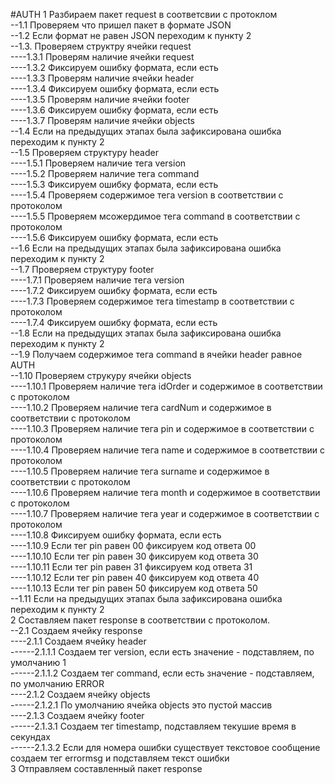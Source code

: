 #AUTH
1 Разбираем пакет request в соответсвии с протоклом  
--1.1 Проверяем что пришел пакет в формате JSON  
--1.2 Если формат не равен JSON переходим к пункту 2  
--1.3. Проверяем структру  ячейки request   
----1.3.1 Проверям наличие ячейки request    
----1.3.2 Фиксируем ошибку формата, если есть   
----1.3.3 Проверям наличие ячейки header  
----1.3.4 Фиксируем ошибку формата, если есть   
----1.3.5 Проверям наличие ячейки footer  
----1.3.6 Фиксируем ошибку формата, если есть   
----1.3.7 Проверям наличие ячейки objects  
--1.4 Если на предыдущих этапах была зафиксирована ошибка переходим к пункту 2  
--1.5 Проверяем структуру header  
----1.5.1 Проверяем наличие тега version  
----1.5.2 Проверяем наличие тега command  
----1.5.3 Фиксируем ошибку формата, если есть   
----1.5.4 Проверяем содержимое тега version в соответствии с протоколом  
----1.5.5 Проверяем мсожердимое тега command в соответствии с протоколом  
----1.5.6 Фиксируем ошибку формата, если есть   
--1.6 Если на предыдущих этапах была зафиксирована ошибка переходим к пункту 2  
--1.7 Проверяем структуру footer  
----1.7.1 Проверяем наличие тега version  
----1.7.2 Фиксируем ошибку формата, если есть  
----1.7.3 Проверяем содержимое тега timestamp в соответствии с протоколом  
----1.7.4 Фиксируем ошибку формата, если есть  
--1.8 Если на предыдущих этапах была зафиксирована ошибка переходим к пункту 2    
--1.9 Получаем содержимое тега command в ячейки header равное AUTH  
--1.10 Проверяем струкуру ячейки objects  
----1.10.1 Проверяем наличие тега idOrder и содержимое в соответствии с протоколом  
----1.10.2 Проверяем наличие тега cardNum и содержимое в соответствии с протоколом  
----1.10.3 Проверяем наличие тега pin и содержимое в соответствии с протоколом  
----1.10.4 Проверяем наличие тега name и содержимое в соответствии с протоколом  
----1.10.5 Проверяем наличие тега surname и содержимое в соответствии с протоколом  
----1.10.6 Проверяем наличие тега month и содержимое в соответствии с протоколом  
----1.10.7 Проверяем наличие тега year  и содержимое в соответствии с протоколом  
----1.10.8 Фиксируем ошибку формата, если есть  
----1.10.9 Если тег pin равен 00 фиксируем код ответа 00   
----1.10.10 Если тег pin равен 30 фиксируем код ответа 30   
----1.10.11 Если тег pin равен 31 фиксируем код ответа 31   
----1.10.12 Если тег pin равен 40 фиксируем код ответа 40   
----1.10.13 Если тег pin равен 50 фиксируем код ответа 50   
--1.11 Если на предыдущих этапах была зафиксирована ошибка переходим к пункту 2  
2 Составляем пакет response в соответствии с протоколом.  
--2.1 Создаем ячейку response  
----2.1.1 Сoздаем ячейку header  
------2.1.1.1 Создаем тег version, если есть значение - подставляем, по умолчанию 1     
------2.1.1.2 Создаем тег command, если есть значение - подставляем, по умолчанию ERROR   
----2.1.2 Coздаем ячейку objects  
------2.1.2.1 По умолчанию ячейка objects это пустой массив    
----2.1.3 Coздаем ячейку footer  
------2.1.3.1 Создаем тег timestamp, подставляем текушие время в секундах   
------2.1.3.2 Если для номера ошибки существует текстовое сообщение создаем тег errormsg и подставляем текст ошибки  
3 Отправляем составленный пакет response  